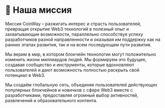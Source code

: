 # 🚩 Наша миссия

Миссия CoinWay – разжигать интерес и страсть пользователей, превращая открытие Web3 технологий в полезный опыт и захватывающие возможности, параллельно способствуя успеху разработчиков разной направленности и оказывая им поддержку как на ранних этапах развития, так и на всем последующем пути развития.

Мы верим в мир, в котором блокчейн технологии могут положительно изменить жизни миллиардов людей. Мы формируем это будущее, создавая сообщество и инструменты, которые вдохновляют пользователей и дают возможность полностью раскрыть свой потенциал в Web3.

Мы создаём глобальную сеть, объединяя пользователей действующих популярных блокчейнов и новичков с сфере Web3 вместе с разработчиками, предоставляя огромный выбор активностей, развлечений и образовательного контента.
